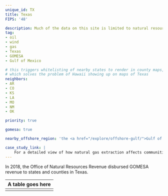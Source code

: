 ```yaml
---
unique_id: TX
title: Texas
FIPS: '48'

description: Much of the data on this site is limited to natural resource extraction on federal land, which represents 1.8% of all land in Texas. Texas also borders an offshore area with significant natural resource extraction, which may contribute to the state’s economy.
tag:
- oil
- wind
- gas
- Texas
- GOMESA
- Gulf of Mexico

# this triggers whitelisting of nearby states to render in county maps,
# which solves the problem of Hawaii showing up on maps of Texas
neighbors:
- AR
- CO
- KS
- LA
- MO
- NM
- OK

priority: true

gomesa: true

nearby_offshore_region: 'the <a href="/explore/offshore-gulf/">Gulf of Mexico</a>'

case_study_link: |
    For a detailed view of how natural gas extraction affects communities in Texas, read the [case study on Tarrant and Johnson Counties](/case-studies/tarrant-and-johnson/).
---
```


In 2018, the Office of Natural Resources Revenue disbursed <glossary-term>GOMESA</glossary-term> revenue to states and counties in Texas.

<table class="article_table">
  <thead>
    <tr>
      <th>A table goes here</th>
    </tr>
  </thead>
  <tbody>
    <tr>
     </td>
    </tr>
    <tr>
      <td>
      </td>
    </tr>
  </tbody>
</table>
